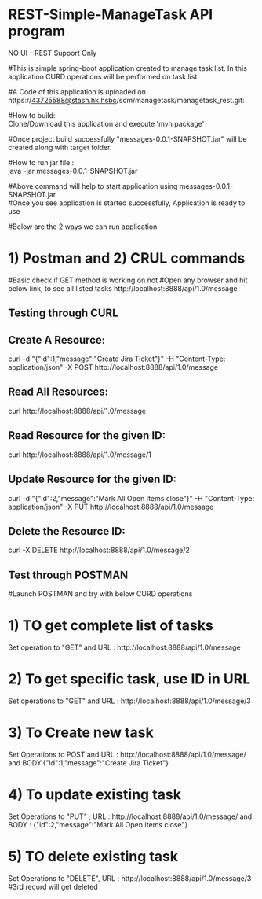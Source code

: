 # REST-Simple-ManageTask API program
NO UI - REST Support Only <br/>

#This is simple spring-boot application created to manage task list. In this application CURD operations will be performed on task list.<br/>

#A Code of this application is uploaded on https://43725588@stash.hk.hsbc/scm/managetask/managetask_rest.git: <br/>

#How to build:<br/>
Clone/Download this application and execute 'mvn package'

#Once project build successfully "messages-0.0.1-SNAPSHOT.jar" will be created along with target folder.

#How to run jar file :<br/>
java -jar messages-0.0.1-SNAPSHOT.jar

#Above command will help to start application using messages-0.0.1-SNAPSHOT.jar <br/>
#Once you see application is started successfully, Application is ready to use <br/>

#Below are the 2 ways we can run application
# 1) Postman and 2) CRUL commands

#Basic check if GET method is working on not
#Open any browser and hit below link, to see all listed tasks
http://localhost:8888/api/1.0/message

## Testing through CURL

## Create A Resource:<br/>
curl -d "{\"id\":1,\"message\":\"Create Jira Ticket\"}" -H "Content-Type: application/json" -X POST http://localhost:8888/api/1.0/message

## Read All Resources:<br/>
curl http://localhost:8888/api/1.0/message

## Read Resource for the given ID: <br/>
curl http://localhost:8888/api/1.0/message/1

## Update Resource for the given ID: <br/>
curl -d "{\"id\":2,\"message\":\"Mark All Open Items close\"}" -H "Content-Type: application/json" -X PUT http://localhost:8888/api/1.0/message

## Delete the Resource ID: <br/>
curl -X DELETE http://localhost:8888/api/1.0/message/2


## Test through POSTMAN

#Launch POSTMAN and try with below CURD operations

# 1) TO get complete list of tasks
Set operation to "GET"  and URL  : http://localhost:8888/api/1.0/message

# 2) To get specific task, use ID in URL
Set operations to "GET" and URL  : http://localhost:8888/api/1.0/message/3

# 3) To Create new task 
Set Operations to POST and URL : http://localhost:8888/api/1.0/message/ and  BODY:{"id":1,"message":"Create Jira Ticket"}

# 4) To update existing task
 Set Operations to "PUT" , URL : http://localhost:8888/api/1.0/message/ and BODY : {"id":2,"message":"Mark All Open Items close"}

 # 5) TO delete existing task 
Set Operations to "DELETE", URL : http://localhost:8888/api/1.0/message/3
#3rd record will get deleted
